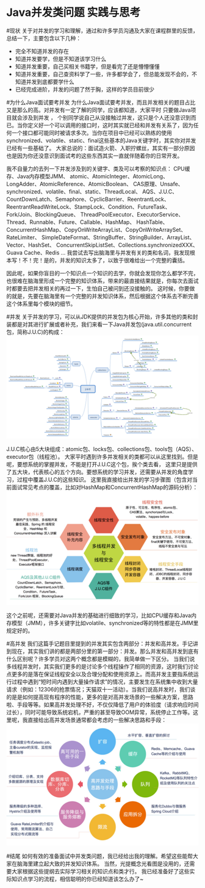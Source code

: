 # Java并发类问题 实践与思考

#现状
关于对并发的学习和理解，通过和许多学员沟通及大家在课程群里的反馈，
总结一下，主要包含以下几种：
- 完全不知道并发的存在
- 知道并发要学，但是不知道该学习什么
- 知道并发重要，自己买相关书籍学，但是看完了还是懵懵懂懂
- 知道并发重要，自己查资料学了一些，许多都学会了，但总能发现不会的，不知道并发到底都要学什么
- 已经完成进阶，并发的问题了然于胸，这样的学员目前很少

#为什么Java面试要考并发
为什么Java面试要考并发，而且并发相关的题目占比又是那么的高。对并发有一定了解的同学，应该都知道，大家平时 只要做Java项目就会涉及到并发 ，
个别同学说自己从没接触过并发，这只是个人还没意识到而已。当你定义好一个可以调用的接口时，这时其实就已经和并发有关系了，因为任何一个接口都可能同时被请求多次。当你在项目中已经可以熟练的使用synchronized、volatile、static、final这些基本的Java关键字时，其实你对并发已经有一些基础了。
大家总说的：面试造火箭、入职拧螺丝，其实有一部分原因也是因为你还没意识到面试考的这些东西其实一直就伴随着你的日常开发。

我不自量力的去列一下并发涉及到的关键字、类及可以考察的知识点：
CPU缓存、Java内存模型JMM、
atomic、AtomicInteger、AtomicLong、LongAdder、AtomicReference、AtomicBoolean、
CAS原理、Unsafe、synchronized、volatile、final、static、ThreadLocal、
AQS、J.U.C、CountDownLatch、Semaphore、CyclicBarrier、ReentrantLock、
ReentrantReadWriteLock、StampLock、Condition、FutureTask、Fork/Join、BlockingQueue、
ThreadPoolExecutor、ExecutorService、Thread、Runnable、Future、Callable、HashMap、 
HashTable、ConcurrentHashMap、CopyOnWriteArrayList、CopyOnWriteArraySet、RateLimiter、
SimpleDateFormat、StringBuffer、StringBuilder、ArrayList、Vector、HashSet、
ConcurrentSkipListSet、Collections.synchronizedXXX、Guava Cache、Redis ... 
我尝试去写出脑海里与并发有关的类和名词，我发现根本写！不！完！是的，并发的知识太多了，以致于很难给出一个完整的囊括。

因此呢，如果你盲目的一个知识点一个知识的去学，你就会发现你怎么都学不完，也很难在脑海里形成一个完整的知识体系，带来的最直接结果就是，你每次去面试时都要去把并发相关的再过一下，生怕自己被问到还没接触的。
这时候，你要做的就是，先要在脑海里有一个完整的并发知识体系，然后根据这个体系去不断完善这个体系里每个模块的细节。

#并发
关于并发的学习，可以从JDK提供的并发包为核心开始，许多其他的类和封装都是对其进行扩展或者补充，我们来看一下Java并发包(java.util.concurrent包，简称J.U.C)的构成：
![J.U.C](/img/pic1.jpg)



J.U.C核心由5大块组成：atomic包、locks包、collections包、tools包（AQS）、executor包（线程池）。
大家平时遇到许多并发相关的类都可以从这里找到。但是呢，要想系统的掌握并发，不能是打开J.U.C这个包，挨个类去看，
这里只是提供了五大块，代表核心的五个方向。要想系统的学习并发，还需要从并发的角度学习，过程中覆盖J.U.C的这些知识。
这里我直接给出并发的学习步骤图（包含对当前面试常见考点的覆盖，比如对HashMap和ConcurrentHashMap的源码分析）：
![J.U.C2](/img/pic2.jpg)

这个之前呢，还需要对Java并发的基础进行细致的学习，比如CPU缓存和Java内存模型（JMM），许多关键字比如volatile、synchronized等的特性都是在JMM里规定好的。

#高并发
我们这篇手记题目里提到的并发其实包含两部分：并发和高并发。手记讲到现在，其实我们讲的都是两部分里的第一部分：并发。那么并发和高并发到底有什么区别呢？许多学员对这两个概念都是模糊的，我简单做一下区分。
当我们说多线程并发时，其实我们更多的是讨论多个线程操作了相同的资源，这时我们讨论点更多的是落在保证线程安全以及合理分配和使用资源上。而高并发主要指系统运行过程中遇到“短时间内遇到大量操作请求”的情况，主要发生在系统集中收到大量请求（例如：12306的抢票情况；天猫双十一活动）。当我们说高并发时，我们谈的是是如何提高现有程序的性能，更多的是对高并发场景的一些解决方案，思路啦、手段等等。如果高并发处理不好，不仅仅降低了用户的体验度（请求响应时间过长），同时可能导致系统宕机，严重的甚至导致OOM异常，系统停止工作等。这里呢，我直接给出高并发场景通常都会考虑的一些解决思路和手段：
![J.U.C3](/img/pic3.jpg)

#结尾
如何有效的准备面试中并发类问题，我已经给出我的理解。希望这些能帮大家在脑海里建立起大致的并发知识体系。
当然，光提概念光看图是没用的，还需要大家根据这些提纲去实际学习相关的知识点和类才行。
我已经准备好了这些实际知识点学习的流程，相信聪明的你已经知道该怎么办了~

